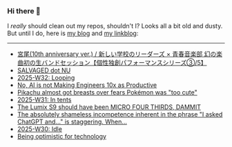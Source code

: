 ### Hi there 👋

I _really_ should clean out my repos, shouldn't I? Looks all a bit old and dusty. But until I do, here is [my blog](https://lostfocus.de/) and [my linkblog](https://dominikschwind.com/links):

--- 

<!-- POST-LIST:START -->
- [宮尾&lpar;10th anniversary ver.&rpar; / 新しい学校のリーダーズ × 青春音楽部 幻の楽曲初の生バンドセッション【個性独創パフォーマンスシリーズ③/5】](https://www.youtube.com/watch?v=tttOZJBidl4)
- [SALVAGED dot NU](https://salvaged.nu/)
- [2025-W32: Looping](https://lostfocus.de/2025/08/10/2025-w32-looping/)
- [No, AI is not Making Engineers 10x as Productive](https://colton.dev/blog/curing-your-ai-10x-engineer-imposter-syndrome/)
- [Pikachu almost got breasts over fears Pokémon was &quot;too cute&quot;](https://www.nme.com/news/gaming-news/pokemon-pikachu-breasts-too-cute-us-audiences-3883412)
- [2025-W31: In tents](https://lostfocus.de/2025/08/03/2025-w31-in-tents/)
- [The Lumix S9 should have been MICRO FOUR THIRDS, DAMMIT](https://www.youtube.com/watch?v=uU1oA86xbfE)
- [The absolutely shameless incompetence inherent in the phrase &quot;I asked ChatGPT and…&quot; is staggering. When…](https://lostfocus.de/2025/07/28/234992/)
- [2025-W30: Idle](https://lostfocus.de/2025/07/27/2025-w30-idle/)
- [Being optimistic for technology](https://rubenerd.com/being-optimistic-for-technology/)
<!-- POST-LIST:END -->

<!--
**lostfocus/lostfocus** is a ✨ _special_ ✨ repository because its `README.md` (this file) appears on your GitHub profile.

Here are some ideas to get you started:

- 🔭 I’m currently working on ...
- 🌱 I’m currently learning ...
- 👯 I’m looking to collaborate on ...
- 🤔 I’m looking for help with ...
- 💬 Ask me about ...
- 📫 How to reach me: ...
- 😄 Pronouns: ...
- ⚡ Fun fact: ...
-->
